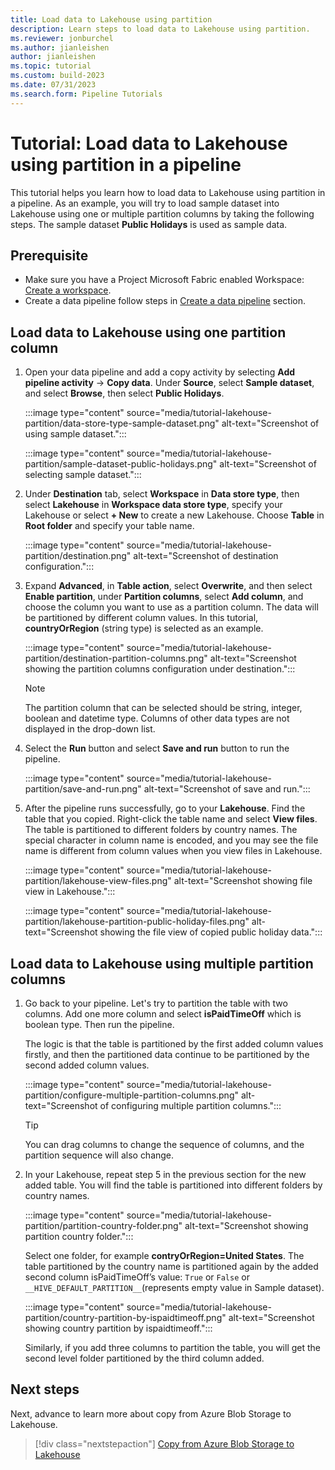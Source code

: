 ```yaml
---
title: Load data to Lakehouse using partition
description: Learn steps to load data to Lakehouse using partition.
ms.reviewer: jonburchel
ms.author: jianleishen
author: jianleishen
ms.topic: tutorial
ms.custom: build-2023
ms.date: 07/31/2023
ms.search.form: Pipeline Tutorials
---
```


# Tutorial: Load data to Lakehouse using partition in a pipeline

This tutorial helps you learn how to load data to Lakehouse using partition in a pipeline. As an example, you will try to load sample dataset into Lakehouse using one or multiple partition columns by taking the following steps. The sample dataset **Public Holidays** is used as sample data.

## Prerequisite

- Make sure you have a Project Microsoft Fabric enabled Workspace: [Create a workspace](../get-started/create-workspaces.md).
- Create a data pipeline follow steps in [Create a data pipeline](tutorial-load-sample-data-to-data-warehouse.md#create-a-data-pipeline) section.

## Load data to Lakehouse using one partition column

1. Open your data pipeline and add a copy activity by selecting **Add pipeline activity** -> **Copy data**. Under **Source**, select **Sample dataset**, and select **Browse**, then select **Public Holidays**.

    :::image type="content" source="media/tutorial-lakehouse-partition/data-store-type-sample-dataset.png" alt-text="Screenshot of using sample dataset.":::

    :::image type="content" source="media/tutorial-lakehouse-partition/sample-dataset-public-holidays.png" alt-text="Screenshot of selecting sample dataset.":::

2. Under **Destination** tab, select **Workspace** in **Data store type**, then select **Lakehouse** in **Workspace data store type**, specify your Lakehouse or select **+ New** to create a new Lakehouse. Choose **Table** in **Root folder** and specify your table name. 

    :::image type="content" source="media/tutorial-lakehouse-partition/destination.png" alt-text="Screenshot of destination configuration.":::

3. Expand **Advanced**, in **Table action**, select **Overwrite**, and then select **Enable partition**, under **Partition columns**, select **Add column**, and choose the column you want to use as a partition column. The data will be partitioned by different column values. In this tutorial, **countryOrRegion** (string type) is selected as an example.

    :::image type="content" source="media/tutorial-lakehouse-partition/destination-partition-columns.png" alt-text="Screenshot showing the partition columns configuration under destination.":::

    > [!Note]
    > The partition column that can be selected should be string, integer, boolean and datetime type. Columns of other data types are not displayed in the drop-down list.

4. Select the **Run** button and select **Save and run** button to run the pipeline.
    
    :::image type="content" source="media/tutorial-lakehouse-partition/save-and-run.png" alt-text="Screenshot of save and run.":::

5. After the pipeline runs successfully, go to your **Lakehouse**. Find the table that you copied. Right-click the table name and select **View files**. The table is partitioned to different folders by country names. The special character in column name is encoded, and you may see the file name is different from column values when you view files in Lakehouse.

    :::image type="content" source="media/tutorial-lakehouse-partition/lakehouse-view-files.png" alt-text="Screenshot showing file view in Lakehouse.":::

    :::image type="content" source="media/tutorial-lakehouse-partition/lakehouse-partition-public-holiday-files.png" alt-text="Screenshot showing the file view of copied public holiday data.":::

## Load data to Lakehouse using multiple partition columns

1. Go back to your pipeline. Let's try to partition the table with two columns. Add one more column and select **isPaidTimeOff** which is boolean type. Then run the pipeline.

    The logic is that the table is partitioned by the first added column values firstly, and then the partitioned data continue to be partitioned by the second added column values. 

    :::image type="content" source="media/tutorial-lakehouse-partition/configure-multiple-partition-columns.png" alt-text="Screenshot of configuring multiple partition columns.":::

    > [!TIP]
    > You can drag columns to change the sequence of columns, and the partition sequence will also change.
    
2. In your Lakehouse, repeat step 5 in the previous section for the new added table. You will find the table is partitioned into different folders by country names. 

    :::image type="content" source="media/tutorial-lakehouse-partition/partition-country-folder.png" alt-text="Screenshot showing partition country folder.":::

    Select one folder, for example **contryOrRegion=United States**. The table partitioned by the country name is partitioned again by the added second column isPaidTimeOff’s value: `True` or `False` or `__HIVE_DEFAULT_PARTITION__`(represents empty value in Sample dataset).
    
    :::image type="content" source="media/tutorial-lakehouse-partition/country-partition-by-ispaidtimeoff.png" alt-text="Screenshot showing country partition by ispaidtimeoff.":::
    
    Similarly, if you add three columns to partition the table, you will get the second level folder partitioned by the third column added.
    
## Next steps

Next, advance to learn more about copy from Azure Blob Storage to Lakehouse.

> [!div class="nextstepaction"]
> [Copy from Azure Blob Storage to Lakehouse](tutorial-pipeline-copy-from-azure-blob-storage-to-lakehouse.md)

